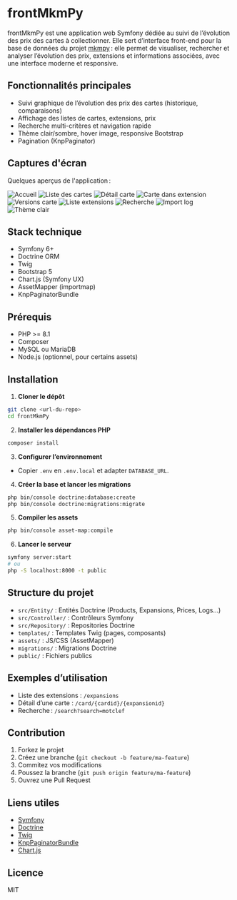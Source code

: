 # frontMkmPy

frontMkmPy est une application web Symfony dédiée au suivi de l’évolution des prix des cartes à collectionner.
Elle sert d’interface front-end pour la base de données du projet [mkmpy](https://github.com/gschmirgal/mkmpy) : elle permet de visualiser, rechercher et analyser l’évolution des prix, extensions et informations associées, avec une interface moderne et responsive.

## Fonctionnalités principales

- Suivi graphique de l’évolution des prix des cartes (historique, comparaisons)
- Affichage des listes de cartes, extensions, prix
- Recherche multi-critères et navigation rapide
- Thème clair/sombre, hover image, responsive Bootstrap
- Pagination (KnpPaginator)

## Captures d'écran

Quelques aperçus de l'application :

![Accueil](.screenshots/accueil.png)
![Liste des cartes](.screenshots/cardlist.png)
![Détail carte](.screenshots/carddetails.png)
![Carte dans extension](.screenshots/cardinext.png)
![Versions carte](.screenshots/cardversion.png)
![Liste extensions](.screenshots/extlist.png)
![Recherche](.screenshots/search.png)
![Import log](.screenshots/importlog.png)
![Thème clair](.screenshots/lighttheme.png)

## Stack technique

- Symfony 6+
- Doctrine ORM
- Twig
- Bootstrap 5
- Chart.js (Symfony UX)
- AssetMapper (importmap)
- KnpPaginatorBundle

## Prérequis

- PHP >= 8.1
- Composer
- MySQL ou MariaDB
- Node.js (optionnel, pour certains assets)

## Installation

1. **Cloner le dépôt**
  ```bash
  git clone <url-du-repo>
  cd frontMkmPy
  ```
2. **Installer les dépendances PHP**
  ```bash
  composer install
  ```
3. **Configurer l’environnement**
  - Copier `.env` en `.env.local` et adapter `DATABASE_URL`.
4. **Créer la base et lancer les migrations**
  ```bash
  php bin/console doctrine:database:create
  php bin/console doctrine:migrations:migrate
  ```
5. **Compiler les assets**
  ```bash
  php bin/console asset-map:compile
  ```
6. **Lancer le serveur**
  ```bash
  symfony server:start
  # ou
  php -S localhost:8000 -t public
  ```

## Structure du projet

- `src/Entity/` : Entités Doctrine (Products, Expansions, Prices, Logs...)
- `src/Controller/` : Contrôleurs Symfony
- `src/Repository/` : Repositories Doctrine
- `templates/` : Templates Twig (pages, composants)
- `assets/` : JS/CSS (AssetMapper)
- `migrations/` : Migrations Doctrine
- `public/` : Fichiers publics

## Exemples d’utilisation

- Liste des extensions : `/expansions`
- Détail d’une carte : `/card/{cardid}/{expansionid}`
- Recherche : `/search?search=motclef`

## Contribution

1. Forkez le projet
2. Créez une branche (`git checkout -b feature/ma-feature`)
3. Commitez vos modifications
4. Poussez la branche (`git push origin feature/ma-feature`)
5. Ouvrez une Pull Request

## Liens utiles

- [Symfony](https://symfony.com/doc/current/index.html)
- [Doctrine](https://www.doctrine-project.org/projects/doctrine-orm/en/current/index.html)
- [Twig](https://twig.symfony.com/doc/3.x/)
- [KnpPaginatorBundle](https://github.com/KnpLabs/KnpPaginatorBundle)
- [Chart.js](https://www.chartjs.org/)

## Licence

MIT